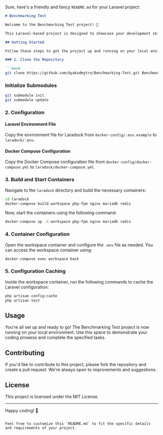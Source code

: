 Sure, here's a friendly and fancy `README.md` for your Laravel project:

```markdown
# Benchmarking Test

Welcome to the Benchmarking Test project! 🚀

This Laravel-based project is designed to showcase your development skills as you tackle various tasks and implement key functionalities. Below, you'll find instructions on how to set up and run the project effortlessly.

## Getting Started

Follow these steps to get the project up and running on your local environment:

### 1. Clone the Repository

```bash
git clone https://github.com/dyakadmytro/Benchmarking-Test.git Benchmarking
```
### Initialize Submodules
```bash
git submodule init
git submodule update
```

### 2. Configuration

#### Laravel Environment File

Copy the environment file for Laradock from `docker-config/.env.example` to `laradock/.env`.

#### Docker Compose Configuration

Copy the Docker Compose configuration file from `docker-config/docker-compose.yml` to `laradock/docker-compose.yml`.

### 3. Build and Start Containers

Navigate to the `laradock` directory and build the necessary containers:

```bash
cd laradock
docker-compose build workspace php-fpm nginx mariadb redis
```

Now, start the containers using the following command:

```bash
docker-compose up -d workspace php-fpm nginx mariadb redis
```

### 4. Container Configuration

Open the workspace container and configure the `.env` file as needed. You can access the workspace container using:

```bash
docker-compose exec workspace bash
```

### 5. Configuration Caching

Inside the workspace container, run the following commands to cache the Laravel configuration:

```bash
php artisan config:cache
php artisan test
```

## Usage

You're all set up and ready to go! The Benchmarking Test project is now running on your local environment. Use this space to demonstrate your coding prowess and complete the specified tasks.

## Contributing

If you'd like to contribute to this project, please fork the repository and create a pull request. We're always open to improvements and suggestions.

## License

This project is licensed under the MIT License.

---

Happy coding! 🎉
```

Feel free to customize this `README.md` to fit the specific details and requirements of your project.